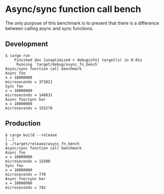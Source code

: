 Async/sync function call bench
==============================

The only purpose of this benchmark is to present that there is a difference between calling async and sync functions.

Development
-----------

```
$ cargo run
    Finished dev [unoptimized + debuginfo] target(s) in 0.01s
     Running `target/debug/async_fn_bench`
Async/sync function call benchmark
Async foo
x = 10000000
microseconds = 371021
Sync foo
x = 10000000
microseconds = 146831
Async foo/sync bar
x = 10000000
microseconds = 155278
```

Production
----------

```
$ cargo build --release
[..]
$ ./target/release/async_fn_bench
Async/sync function call benchmark
Async foo
x = 10000000
microseconds = 12500
Sync foo
x = 10000000
microseconds = 778
Async foo/sync bar
x = 10000000
microseconds = 742
```
